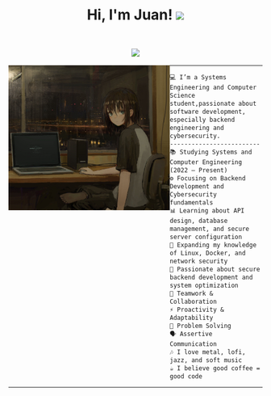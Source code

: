<h1 align="center">
Hi, I'm Juan!
  <img src="https://media.giphy.com/media/hvRJCLFzcasrR4ia7z/giphy.gif" width="30"></h1>
 <!--<img src="https://komarev.com/ghpvc/?username=I-am-vishalmaurya&label=Profile%20Views&color=0e75b6&style=flat" align='right' alt="vishalmaurya" />-->
<br/>

<!-- Typing SVG by DenverCoder1 - https://github.com/DenverCoder1/readme-typing-svg -->
<p align="center">
  <a href="https://github.com/DenverCoder1/readme-typing-svg"><img src="https://readme-typing-svg.herokuapp.com?lines=Computer+Science+Student;Full+Stack+Web+Developer;Freelancer;DS%20|%20AI%20|%20ML%20Enthusiastic;Always%20learning%20new%20things&center=true&width=380&height=45"></a>
</p>

<img align="left" src="https://github.com/I-am-vishalmaurya/I-am-vishalmaurya/blob/main/cropped_image.png" alt="Unfortunately I didn't find the author of the pic, feel to open a pull request if found" width="320" />
<hr>

```
💻 I’m a Systems Engineering and Computer Science student,passionate about
software development, especially backend engineering and cybersecurity.
-------------------------
📚 Studying Systems and Computer Engineering (2022 – Present)
⚙️ Focusing on Backend Development and Cybersecurity fundamentals
📊 Learning about API design, database management, and secure server configuration
🐧 Expanding my knowledge of Linux, Docker, and network security
💖 Passionate about secure backend development and system optimization
🤝 Teamwork & Collaboration
⚡ Proactivity & Adaptability
🧩 Problem Solving
🗣️ Assertive Communication
🎶 I love metal, lofi, jazz, and soft music
☕ I believe good coffee = good code
```
<hr>
